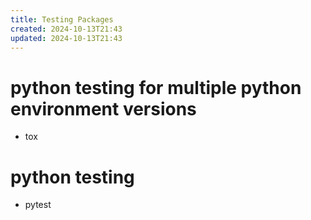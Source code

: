 ```yaml
---
title: Testing Packages
created: 2024-10-13T21:43
updated: 2024-10-13T21:43
---
```


# python testing for multiple python environment versions
- tox
# python testing
- pytest